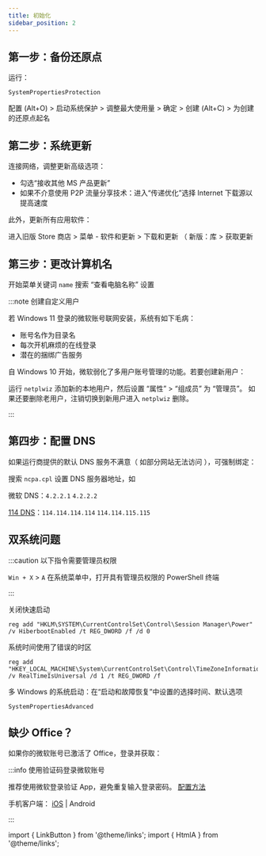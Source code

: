 ```yaml
---
title: 初始化
sidebar_position: 2
---
```


## 第一步：备份还原点

运行：

    SystemPropertiesProtection

配置 (Alt+O) > 启动系统保护 > 调整最大使用量 > 确定 > 创建 (Alt+C) > 为创建的还原点起名

## 第二步：系统更新

连接网络，调整<HtmlA href="ms-settings:windowsupdate-options">更新高级选项</HtmlA>：

- 勾选“接收其他 MS 产品更新”
- 如果不介意使用 P2P 流量分享技术：进入“传递优化”选择 Internet 下载源以提高速度

此外，更新所有应用软件：

进入旧版 Store 商店 > 菜单 - 软件和更新 > 下载和更新
（ 新版：库 > 获取更新

## 第三步：更改计算机名

开始菜单关键词 `name` 搜索 “查看电脑名称” 设置

:::note 创建自定义用户

若 Windows 11 登录的微软账号联网安装，系统有如下毛病：

- 账号名作为目录名
- 每次开机麻烦的在线登录
- 潜在的捆绑广告服务

自 Windows 10 开始，微软弱化了多用户账号管理的功能。若要创建新用户：

运行 `netplwiz` 添加新的本地用户，然后设置 “属性” > “组成员” 为 “管理员”。
如果还要删除老用户，注销切换到新用户进入 `netplwiz` 删除。

:::

## 第四步：配置 DNS

如果运行商提供的默认 DNS 服务不满意（ 如部分网站无法访问 ），可强制绑定：

搜索 `ncpa.cpl` 设置 DNS 服务器地址，如

微软 DNS：`4.2.2.1` `4.2.2.2`

[114 DNS](https://www.114dns.com/)：`114.114.114.114` `114.114.115.115`

<!--
:::info 以下指令需要管理员权限运行

`Win + R` 运行对话框，可按下 `Ctrl + Shift + Enter` 提权运行

:::
 -->

## 双系统问题

:::caution 以下指令需要管理员权限

`Win + X` > `A` 在系统菜单中，打开具有管理员权限的 PowerShell 终端

:::

关闭快速启动

    reg add "HKLM\SYSTEM\CurrentControlSet\Control\Session Manager\Power" /v HiberbootEnabled /t REG_DWORD /f /d 0

系统时间使用了错误的时区

    reg add "HKEY_LOCAL_MACHINE\System\CurrentControlSet\Control\TimeZoneInformation" /v RealTimeIsUniversal /d 1 /t REG_DWORD /f

多 Windows 的系统启动：在“启动和故障恢复”中设置的选择时间、默认选项

    SystemPropertiesAdvanced

## 缺少 Office？

如果你的微软账号已激活了 Office，登录并获取：

<p>
<LinkButton icon outline href="https://account.microsoft.com/services#:~:text=%E5%B7%B2%E8%B4%AD%E4%B9%B0%E7%9A%84%E4%BA%A7%E5%93%81" name="在线官方安装器" />
</p>

:::info 使用验证码登录微软账号

推荐使用微软登录验证 App，避免重复输入登录密码。
[配置方法](https://account.live.com/proofs/EnableTfa)

手机客户端：
[iOS](https://apps.apple.com/cn/app/microsoft-authenticator/id983156458)
| Android

:::

import { LinkButton } from '@theme/links';
import { HtmlA } from '@theme/links';

